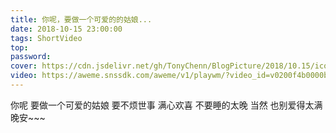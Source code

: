 ```yaml
---
title: 你呢，要做一个可爱的的姑娘...
date: 2018-10-15 23:00:00
tags: ShortVideo
top:
password:
cover: https://cdn.jsdelivr.net/gh/TonyChenn/BlogPicture/2018/10.15/icon.jpg
video: https://aweme.snssdk.com/aweme/v1/playwm/?video_id=v0200f4b0000bf2mrjubn5v65ugb7eag&line=0
---
```

你呢
要做一个可爱的姑娘
要不烦世事
满心欢喜
不要睡的太晚
当然
也别爱得太满
晚安~~~
